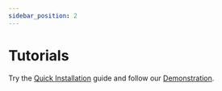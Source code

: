 ```yaml
---
sidebar_position: 2
---
```


# Tutorials

Try the [Quick Installation](quick-installation) guide and follow our [Demonstration](demo).
